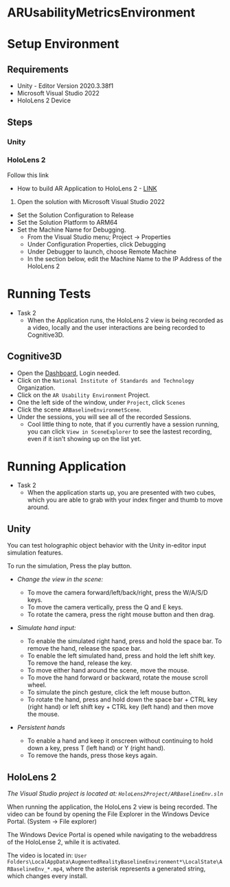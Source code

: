 # ARUsabilityMetricsEnvironment

# Setup Environment
## Requirements
* Unity - Editor Version 2020.3.38f1
* Microsoft Visual Studio 2022
* HoloLens 2 Device

## Steps
### Unity
### HoloLens 2
Follow this link
* How to build AR Application to HoloLens 2 - [LINK](https://arvrjourney.com/how-to-build-your-ar-application-to-your-hololens-2-ca0640a01246)
     
<OR> 
 
1. Open the solution with Microsoft Visual Studio 2022
* Set the Solution Configuration to Release
* Set the Solution Platform to ARM64
* Set the Machine Name for Debugging.
    * From the Visual Studio menu; Project -> Properties
    * Under Configuration Properties, click Debugging
    * Under Debugger to launch, choose Remote Machine
    * In the section below, edit the Machine Name to the IP Address of the HoloLens 2

# Running Tests
* Task 2
    * When the Application runs, the HoloLens 2 view is being recorded as a video, locally and the user interactions are being recorded to Cognitive3D.
## Cognitive3D
* Open the [Dashboard](https://app.cognitive3d.com/organizations), Login needed.
* Click on the `National Institute of Standards and Technology` Organization.
* Click on the `AR Usability Environment` Project.
* One the left side of the window, under `Project`, click `Scenes`
* Click the scene `ARBaselineEnvironmetScene`.
* Under the sessions, you will see all of the recorded Sessions.
    * Cool little thing to note, that if you currently have a session running, you can click `View in SceneExplorer` to see the lastest recording, even if it isn't showing up on the list yet.

# Running Application
* Task 2
    * When the application starts up, you are presented with two cubes, which you are able to grab with your index finger and thumb to move around.
## Unity

You can test holographic object behavior with the Unity in-editor input simulation features.

To run the simulation, Press the play button.

* *Change the view in the scene:*
    * To move the camera forward/left/back/right, press the W/A/S/D keys.
    * To move the camera vertically, press the Q and E keys.
    * To rotate the camera, press the right mouse button and then drag.

* *Simulate hand input:*
    * To enable the simulated right hand, press and hold the space bar. To remove the hand, release the space bar.
    * To enable the left simulated hand, press and hold the left shift key. To remove the hand, release the key.
    * To move either hand around the scene, move the mouse.
    * To move the hand forward or backward, rotate the mouse scroll wheel.
    * To simulate the pinch gesture, click the left mouse button.
    * To rotate the hand, press and hold down the space bar + CTRL key (right hand) or left shift key + CTRL key (left hand) and then move the mouse.

* *Persistent hands*
    * To enable a hand and keep it onscreen without continuing to hold down a key, press T (left hand) or Y (right hand). 
    * To remove the hands, press those keys again.

## HoloLens 2
*The Visual Studio project is located at: `HoloLens2Project/ARBaselineEnv.sln`* 

When running the application, the HoloLens 2 view is being recorded. The video can be found by opening the File Explorer in the Windows Device Portal. (System -> File explorer) 

The Windows Device Portal is opened while navigating to the webaddress of the HoloLense 2, while it is activated. 

The video is located in: `User Folders\LocalAppData\AugmentedRealityBaselineEnvironment*\LocalState\ARBaselineEnv_*.mp4`, where the asterisk represents a generated string, which changes every install. 

